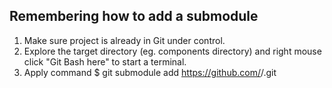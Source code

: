 ## Remembering how to add a submodule
1) Make sure project is already in Git under control.
2) Explore the target directory (eg. components directory) and right mouse click "Git Bash here" to start a terminal.
3) Apply command $ git submodule add https://github.com/<account name>/<repository name>.git